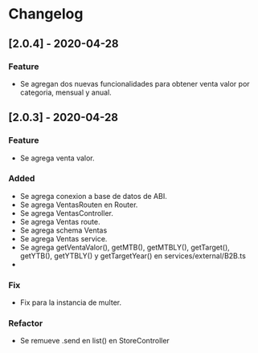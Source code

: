 # Changelog

## [2.0.4] - 2020-04-28
### Feature
- Se agregan dos nuevas funcionalidades para obtener venta valor
  por categoria, mensual y anual.
  
## [2.0.3] - 2020-04-28
### Feature
- Se agrega venta valor.

### Added
- Se agrega conexion a base de datos de ABI.
- Se agrega VentasRouten en Router.
- Se agrega VentasController.
- Se agrega Ventas route.
- Se agrega schema Ventas
- Se agrega Ventas service.
- Se agrega getVentaValor(), getMTB(), getMTBLY(), getTarget(), getYTB(), getYTBLY() y getTargetYear() en services/external/B2B.ts
- 

### Fix
- Fix para la instancia de multer.

### Refactor
- Se remueve .send en list() en StoreController
